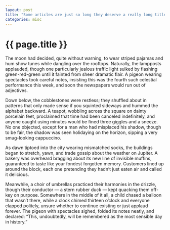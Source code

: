 ```yaml
---
layout: post
title: "Some articles are just so long they deserve a really long title to see if things will break well."
categories: misc
---
```

# {{ page.title }}

The moon had decided, quite without warning, to wear striped pajamas and hum show tunes while dangling over the rooftops. Naturally, the lampposts applauded, though one particularly jealous traffic light sulked by flashing green-red-green until it fainted from sheer dramatic flair. A pigeon wearing spectacles took careful notes, insisting this was the fourth such celestial performance this week, and soon the newspapers would run out of adjectives.

Down below, the cobblestones were restless; they shuffled about in patterns that only made sense if you squinted sideways and hummed the alphabet backward. A teapot, wobbling across the square on dainty porcelain feet, proclaimed that time had been canceled indefinitely, and anyone caught using minutes would be fined three giggles and a sneeze. No one objected, except for a man who had misplaced his shadow, though to be fair, the shadow was seen holidaying on the horizon, sipping a very smug-looking cappuccino.

As dawn tiptoed into the city wearing mismatched socks, the buildings began to stretch, yawn, and trade gossip about the weather on Jupiter. A bakery was overheard bragging about its new line of invisible muffins, guaranteed to taste like your fondest forgotten memory. Customers lined up around the block, each one pretending they hadn’t just eaten air and called it delicious.

Meanwhile, a choir of umbrellas practiced their harmonies in the drizzle, though their conductor — a stern rubber duck — kept quacking them off-key on purpose. Somewhere in the middle of it all, a child chased a balloon that wasn’t there, while a clock chimed thirteen o’clock and everyone clapped politely, unsure whether to continue existing or just applaud forever. The pigeon with spectacles sighed, folded its notes neatly, and declared: “This, undoubtedly, will be remembered as the most sensible day in history.”